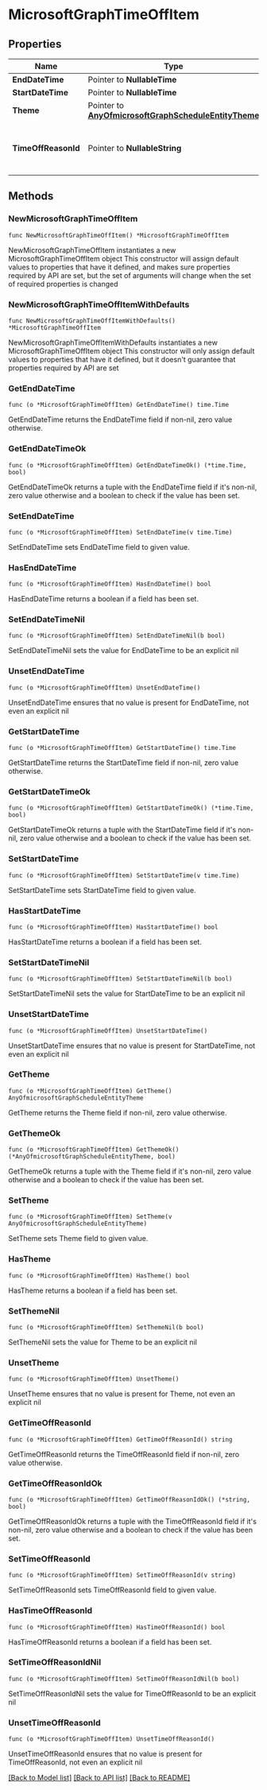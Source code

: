 # MicrosoftGraphTimeOffItem

## Properties

Name | Type | Description | Notes
------------ | ------------- | ------------- | -------------
**EndDateTime** | Pointer to **NullableTime** |  | [optional] 
**StartDateTime** | Pointer to **NullableTime** |  | [optional] 
**Theme** | Pointer to [**AnyOfmicrosoftGraphScheduleEntityTheme**](anyOf&lt;microsoft.graph.scheduleEntityTheme&gt;.md) |  | [optional] 
**TimeOffReasonId** | Pointer to **NullableString** | ID of the timeOffReason for this timeOffItem. Required. | [optional] 

## Methods

### NewMicrosoftGraphTimeOffItem

`func NewMicrosoftGraphTimeOffItem() *MicrosoftGraphTimeOffItem`

NewMicrosoftGraphTimeOffItem instantiates a new MicrosoftGraphTimeOffItem object
This constructor will assign default values to properties that have it defined,
and makes sure properties required by API are set, but the set of arguments
will change when the set of required properties is changed

### NewMicrosoftGraphTimeOffItemWithDefaults

`func NewMicrosoftGraphTimeOffItemWithDefaults() *MicrosoftGraphTimeOffItem`

NewMicrosoftGraphTimeOffItemWithDefaults instantiates a new MicrosoftGraphTimeOffItem object
This constructor will only assign default values to properties that have it defined,
but it doesn't guarantee that properties required by API are set

### GetEndDateTime

`func (o *MicrosoftGraphTimeOffItem) GetEndDateTime() time.Time`

GetEndDateTime returns the EndDateTime field if non-nil, zero value otherwise.

### GetEndDateTimeOk

`func (o *MicrosoftGraphTimeOffItem) GetEndDateTimeOk() (*time.Time, bool)`

GetEndDateTimeOk returns a tuple with the EndDateTime field if it's non-nil, zero value otherwise
and a boolean to check if the value has been set.

### SetEndDateTime

`func (o *MicrosoftGraphTimeOffItem) SetEndDateTime(v time.Time)`

SetEndDateTime sets EndDateTime field to given value.

### HasEndDateTime

`func (o *MicrosoftGraphTimeOffItem) HasEndDateTime() bool`

HasEndDateTime returns a boolean if a field has been set.

### SetEndDateTimeNil

`func (o *MicrosoftGraphTimeOffItem) SetEndDateTimeNil(b bool)`

 SetEndDateTimeNil sets the value for EndDateTime to be an explicit nil

### UnsetEndDateTime
`func (o *MicrosoftGraphTimeOffItem) UnsetEndDateTime()`

UnsetEndDateTime ensures that no value is present for EndDateTime, not even an explicit nil
### GetStartDateTime

`func (o *MicrosoftGraphTimeOffItem) GetStartDateTime() time.Time`

GetStartDateTime returns the StartDateTime field if non-nil, zero value otherwise.

### GetStartDateTimeOk

`func (o *MicrosoftGraphTimeOffItem) GetStartDateTimeOk() (*time.Time, bool)`

GetStartDateTimeOk returns a tuple with the StartDateTime field if it's non-nil, zero value otherwise
and a boolean to check if the value has been set.

### SetStartDateTime

`func (o *MicrosoftGraphTimeOffItem) SetStartDateTime(v time.Time)`

SetStartDateTime sets StartDateTime field to given value.

### HasStartDateTime

`func (o *MicrosoftGraphTimeOffItem) HasStartDateTime() bool`

HasStartDateTime returns a boolean if a field has been set.

### SetStartDateTimeNil

`func (o *MicrosoftGraphTimeOffItem) SetStartDateTimeNil(b bool)`

 SetStartDateTimeNil sets the value for StartDateTime to be an explicit nil

### UnsetStartDateTime
`func (o *MicrosoftGraphTimeOffItem) UnsetStartDateTime()`

UnsetStartDateTime ensures that no value is present for StartDateTime, not even an explicit nil
### GetTheme

`func (o *MicrosoftGraphTimeOffItem) GetTheme() AnyOfmicrosoftGraphScheduleEntityTheme`

GetTheme returns the Theme field if non-nil, zero value otherwise.

### GetThemeOk

`func (o *MicrosoftGraphTimeOffItem) GetThemeOk() (*AnyOfmicrosoftGraphScheduleEntityTheme, bool)`

GetThemeOk returns a tuple with the Theme field if it's non-nil, zero value otherwise
and a boolean to check if the value has been set.

### SetTheme

`func (o *MicrosoftGraphTimeOffItem) SetTheme(v AnyOfmicrosoftGraphScheduleEntityTheme)`

SetTheme sets Theme field to given value.

### HasTheme

`func (o *MicrosoftGraphTimeOffItem) HasTheme() bool`

HasTheme returns a boolean if a field has been set.

### SetThemeNil

`func (o *MicrosoftGraphTimeOffItem) SetThemeNil(b bool)`

 SetThemeNil sets the value for Theme to be an explicit nil

### UnsetTheme
`func (o *MicrosoftGraphTimeOffItem) UnsetTheme()`

UnsetTheme ensures that no value is present for Theme, not even an explicit nil
### GetTimeOffReasonId

`func (o *MicrosoftGraphTimeOffItem) GetTimeOffReasonId() string`

GetTimeOffReasonId returns the TimeOffReasonId field if non-nil, zero value otherwise.

### GetTimeOffReasonIdOk

`func (o *MicrosoftGraphTimeOffItem) GetTimeOffReasonIdOk() (*string, bool)`

GetTimeOffReasonIdOk returns a tuple with the TimeOffReasonId field if it's non-nil, zero value otherwise
and a boolean to check if the value has been set.

### SetTimeOffReasonId

`func (o *MicrosoftGraphTimeOffItem) SetTimeOffReasonId(v string)`

SetTimeOffReasonId sets TimeOffReasonId field to given value.

### HasTimeOffReasonId

`func (o *MicrosoftGraphTimeOffItem) HasTimeOffReasonId() bool`

HasTimeOffReasonId returns a boolean if a field has been set.

### SetTimeOffReasonIdNil

`func (o *MicrosoftGraphTimeOffItem) SetTimeOffReasonIdNil(b bool)`

 SetTimeOffReasonIdNil sets the value for TimeOffReasonId to be an explicit nil

### UnsetTimeOffReasonId
`func (o *MicrosoftGraphTimeOffItem) UnsetTimeOffReasonId()`

UnsetTimeOffReasonId ensures that no value is present for TimeOffReasonId, not even an explicit nil

[[Back to Model list]](../README.md#documentation-for-models) [[Back to API list]](../README.md#documentation-for-api-endpoints) [[Back to README]](../README.md)


